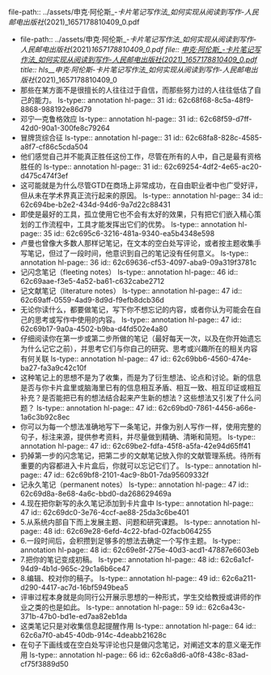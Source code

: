 file-path:: ../assets/申克·阿伦斯_-_卡片笔记写作法_如何实现从阅读到写作-人民邮电出版社_(2021)_1657178810409_0.pdf

- file-path:: ../assets/申克·阿伦斯_-_卡片笔记写作法_如何实现从阅读到写作-人民邮电出版社_(2021)_1657178810409_0.pdf
  file:: [申克·阿伦斯_-_卡片笔记写作法_如何实现从阅读到写作-人民邮电出版社_(2021)_1657178810409_0.pdf](../assets/申克·阿伦斯_-_卡片笔记写作法_如何实现从阅读到写作-人民邮电出版社_(2021)_1657178810409_0.pdf)
  title:: hls__申克·阿伦斯_-_卡片笔记写作法_如何实现从阅读到写作-人民邮电出版社_(2021)_1657178810409_0
- 那些在某方面不是很擅长的人往往过于自信，而那些努力过的人往往低估了自己的能力。
  ls-type:: annotation
  hl-page:: 31
  id:: 62c68f68-8c5a-48f9-8868-988192e86d79
- 邓宁—克鲁格效应
  ls-type:: annotation
  hl-page:: 31
  id:: 62c68f59-d7ff-42d0-90a1-300fe8c79264
- 冒牌货综合征
  ls-type:: annotation
  hl-page:: 31
  id:: 62c68fa8-828c-4585-a8f7-cf86c5cda504
- 他们感觉自己并不能真正胜任这份工作，尽管在所有的人中，自己是最有资格胜任的
  ls-type:: annotation
  hl-page:: 31
  id:: 62c69254-4df2-4e65-ac20-d475c474f3ef
- 这可能就是为什么尽管GTD在商场上非常成功，在自由职业者中也广受好评，但从未在学术界真正流行起来的原因。
  ls-type:: annotation
  hl-page:: 34
  id:: 62c694be-b2e2-434d-94d6-9a7d22c88431
- 即使是最好的工具，孤立使用它也不会有太好的效果，只有把它们嵌入精心策划的工作流程中，工具才能发挥出它们的优势。
  ls-type:: annotation
  hl-page:: 35
  id:: 62c695c6-3216-481a-9340-ea5b4348e598
- 卢曼也曾像大多数人那样记笔记，在文本的空白处写评论，或者按主题收集手写笔记，但过了一段时间，他意识到自己的笔记没有任何意义。
  ls-type:: annotation
  hl-page:: 36
  id:: 62c69636-cf53-4097-aba9-09a319f3781c
- 记闪念笔记（fleeting notes）
  ls-type:: annotation
  hl-page:: 46
  id:: 62c69aae-f3e5-4a52-ba61-c632cabe2712
- 记文献笔记（literature notes）
  ls-type:: annotation
  hl-page:: 47
  id:: 62c69aff-0559-4ad9-8d9d-f9efb8dcb36d
- 无论你读什么，都要做笔记，写下你不想忘记的内容，或者你认为可能会在自己的思考或写作中使用的内容。
  ls-type:: annotation
  hl-page:: 47
  id:: 62c69b17-9a0a-4502-b9ba-d4fd502e4a80
- 仔细阅读你在第一步或第二步所做的笔记（最好每天一次，以及在你开始遗忘为什么记它之前），并思考它们与你自己的研究、思考或兴趣所在的相关内容有何关联
  ls-type:: annotation
  hl-page:: 47
  id:: 62c69bb6-4560-474e-ba27-fa3a9c42c10f
- 这种笔记上的思想不是为了收集，而是为了衍生想法、论点和讨论。新的信息是否与你卡片盒里或脑海里已有的信息相互矛盾、相互一致、相互印证或相互补充？是否能把已有的想法结合起来产生新的想法？这些想法又引发了什么问题？
  ls-type:: annotation
  hl-page:: 47
  id:: 62c69bd0-7861-4456-a66e-1a6c3b92c8ec
- 你可以为每一个想法准确地写下一条笔记，并像为别人写作一样，使用完整的句子，标注来源，提供参考资料，并尽量做到精确、清晰和简短。
  ls-type:: annotation
  hl-page:: 47
  id:: 62c69be2-fdfa-45f8-a5fa-42e94d65ff41
- 扔掉第一步的闪念笔记，把第二步的文献笔记放入你的文献管理系统。待所有重要的内容都进入卡片盒后，你就可以忘记它们了。
  ls-type:: annotation
  hl-page:: 47
  id:: 62c69bf8-2101-4ac9-8b01-7da95609332f
- 记永久笔记（permanent notes）
  ls-type:: annotation
  hl-page:: 47
  id:: 62c69d8a-8e68-4a6c-bbd0-da268629469a
- 4.现在把你新写的永久笔记添加到卡片盒中
  ls-type:: annotation
  hl-page:: 47
  id:: 62c69dc0-3e76-4ccf-ae88-25da3c6be401
- 5.从系统内部自下而上发展主题、问题和研究课题。
  ls-type:: annotation
  hl-page:: 48
  id:: 62c69e28-6efd-4c22-bfad-02facb064255
- 6.一段时间后，会积攒到足够多的想法去确定一个写作主题。
  ls-type:: annotation
  hl-page:: 48
  id:: 62c69e8f-275e-40d3-acd1-47887e6603eb
- 7.把你的笔记变成初稿。
  ls-type:: annotation
  hl-page:: 48
  id:: 62c6a1cf-94d9-4b1d-965c-29c1a6b6ce47
- 8.编辑、校对你的稿子。
  ls-type:: annotation
  hl-page:: 49
  id:: 62c6a211-d290-4417-ac7d-16bf5949bea5
- 评审过程本身就是向同行公开展示思想的一种形式，学生交给教授或讲师的作业之类的也是如此。
  ls-type:: annotation
  hl-page:: 59
  id:: 62c6a43c-371b-47b0-bd1e-ed7aa82eb1da
- 这类笔记只是对收集信息起提醒作用
  ls-type:: annotation
  hl-page:: 64
  id:: 62c6a7f0-ab45-40db-914c-4deabb21628c
- 在句子下画线或在空白处写评论也只是做闪念笔记，对阐述文本的意义毫无作用
  ls-type:: annotation
  hl-page:: 66
  id:: 62c6a8d6-a0f8-438c-83ad-cf75f3889d50